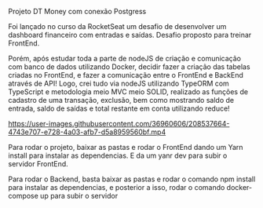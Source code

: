 Projeto DT Money com conexão Postgress

Foi lançado no curso da RocketSeat um desafio de 
desenvolver um dashboard financeiro com entradas 
e saídas. Desafio proposto para treinar FrontEnd.



Porém, após estudar toda a parte de nodeJS de criação 
e comunicação com banco de dados utilizando Docker, 
decidir fazer a criação das tabelas criadas no FrontEnd,
e fazer a comunicação entre o FrontEnd e BackEnd através 
de API! Logo, crei tudo via nodeJS utilizando TypeORM
com TypeScript e metodologia meio MVC meio SOLID, 
realizado as funções de cadastro de uma
transação, exclusão, bem como mostrando saldo de entrada,
saldo de saídas e total restante em conta utilizando reduce! 





https://user-images.githubusercontent.com/36960606/208537664-4743e707-e728-4a03-afb7-d5a8959560bf.mp4


Para rodar o projeto, baixar as pastas e rodar o FrontEnd dando um Yarn install para instalar as dependencias. E da um yanr dev para subir o servidor FrontEnd.

Para rodar o Backend, basta baixar as pastas e rodar o comando npm install para instalar as dependencias, e posterior a isso, rodar o comando 
docker-compose up para subir o servidor
